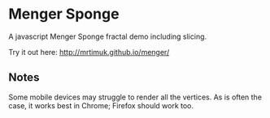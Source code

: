 # Menger Sponge
A javascript Menger Sponge fractal demo including slicing.

Try it out here: http://mrtimuk.github.io/menger/


## Notes
Some mobile devices may struggle to render all the vertices. As is often the case, it works best in Chrome; Firefox should work too.